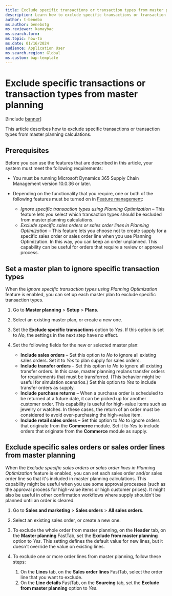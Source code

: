 ```yaml
---
title: Exclude specific transactions or transaction types from master planning
description: Learn how to exclude specific transactions or transaction types from master planning calculations.
author: t-benebo
ms.author: benebotg
ms.reviewer: kamaybac
ms.search.form:
ms.topic: how-to
ms.date: 01/16/2024
audience: Application User
ms.search.region: Global
ms.custom: bap-template
---
```


# Exclude specific transactions or transaction types from master planning

[!include [banner](../includes/banner.md)]

This article describes how to exclude specific transactions or transaction types from master planning calculations.

## Prerequisites

Before you can use the features that are described in this article, your system must meet the following requirements:

- You must be running Microsoft Dynamics 365 Supply Chain Management version 10.0.36 or later.
- Depending on the functionality that you require, one or both of the following features must be turned on in [Feature management](../../fin-ops-core/fin-ops/get-started/feature-management/feature-management-overview.md):

    - *Ignore specific transaction types using Planning Optimization* – This feature lets you select which transaction types should be excluded from master planning calculations.
    - *Exclude specific sales orders or sales order lines in Planning Optimization* – This feature lets you choose not to create supply for a specific sales order or sales order line when you use Planning Optimization. In this way, you can keep an order unplanned. This capability can be useful for orders that require a review or approval process.

## Set a master plan to ignore specific transaction types

When the *Ignore specific transaction types using Planning Optimization* feature is enabled, you can set up each master plan to exclude specific transaction types.

1. Go to **Master planning** \> **Setup** \> **Plans**.
1. Select an existing master plan, or create a new one.
1. Set the **Exclude specific transactions** option to *Yes*. If this option is set to *No*, the settings in the next step have no effect.
1. Set the following fields for the new or selected master plan:

    - **Include sales orders** – Set this option to *No* to ignore all existing sales orders. Set it to *Yes* to plan supply for sales orders.
    - **Include transfer orders** – Set this option to *No* to ignore all existing transfer orders. In this case, master planning replans transfer orders for requirements that must be transferred. (This behavior might be useful for simulation scenarios.) Set this option to *Yes* to include transfer orders as supply.
    - **Include purchase returns** – When a purchase order is scheduled to be returned at a future date, it can be picked up for another customer order. This capability is useful for high-value items such as jewelry or watches. In these cases, the return of an order must be considered to avoid over-purchasing the high-value item.
    - **Include retail sales orders** – Set this option to *No* to ignore orders that originate from the **Commerce** module. Set it to *Yes* to include orders that originate from the **Commerce** module as supply.

## Exclude specific sales orders or sales order lines from master planning

When the *Exclude specific sales orders or sales order lines in Planning Optimization* feature is enabled, you can set each sales order and/or sales order line so that it's included in master planning calculations. This capability might be useful when you use some approval processes (such as the approval process for high-value items or high customer prices). It might also be useful in other confirmation workflows where supply shouldn't be planned until an order is cleared.

1. Go to **Sales and marketing** \> **Sales orders** \> **All sales orders**.
1. Select an existing sales order, or create a new one.
1. To exclude the whole order from master planning, on the **Header** tab, on the **Master planning** FastTab, set the **Exclude from master planning** option to *Yes*. This setting defines the default value for new lines, but it doesn't override the value on existing lines.
1. To exclude one or more order lines from master planning, follow these steps:

    1. On the **Lines** tab, on the **Sales order lines** FastTab, select the order line that you want to exclude.
    1. On the **Line details** FastTab, on the **Sourcing** tab, set the **Exclude from master planning** option to *Yes*.
